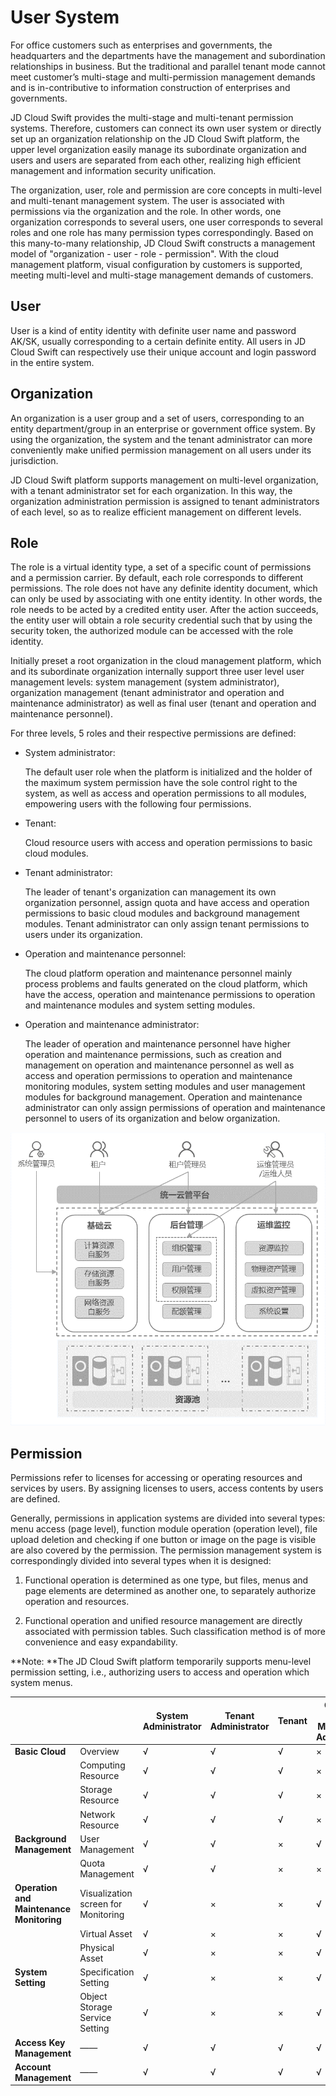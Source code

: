 # User System

For office customers such as enterprises and governments, the headquarters and the departments have the management and subordination relationships in business. But the traditional and parallel tenant mode cannot meet customer’s multi-stage and multi-permission management demands and is in-contributive to information construction of enterprises and governments.

JD Cloud Swift provides the multi-stage and multi-tenant permission systems. Therefore, customers can connect its own user system or directly set up an organization relationship on the JD Cloud Swift platform, the upper level organization easily manage its subordinate organization and users and users are separated from each other, realizing high efficient management and information security unification.

The organization, user, role and permission are core concepts in multi-level and multi-tenant management system. The user is associated with permissions via the organization and the role. In other words, one organization corresponds to several users, one user corresponds to several roles and one role has many permission types correspondingly. Based on this many-to-many relationship, JD Cloud Swift constructs a management model of "organization - user - role - permission". With the cloud management platform, visual configuration by customers is supported, meeting multi-level and multi-stage management demands of customers.



## User

User is a kind of entity identity with definite user name and password AK/SK, usually corresponding to a certain definite entity. All users in JD Cloud Swift can respectively use their unique account and login password in the entire system.



## Organization

An organization is a user group and a set of users, corresponding to an entity department/group in an enterprise or government office system. By using the organization, the system and the tenant administrator can more conveniently make unified permission management on all users under its jurisdiction.

JD Cloud Swift platform supports management on multi-level organization, with a tenant administrator set for each organization. In this way, the organization administration permission is assigned to tenant administrators of each level, so as to realize efficient management on different levels.



## Role

The role is a virtual identity type, a set of a specific count of permissions and a permission carrier. By default, each role corresponds to different permissions. The role does not have any definite identity document, which can only be used by associating with one entity identity. In other words, the role needs to be acted by a credited entity user. After the action succeeds, the entity user will obtain a role security credential such that by using the security token, the authorized module can be accessed with the role identity.

Initially preset a root organization in the cloud management platform, which and its subordinate organization internally support three user level user management levels: system management (system administrator), organization management (tenant administrator and operation and maintenance administrator) as well as final user (tenant and operation and maintenance personnel).

For three levels, 5 roles and their respective permissions are defined:

- System administrator:

  The default user role when the platform is initialized and the holder of the maximum system permission have the sole control right to the system, as well as access and operation permissions to all modules, empowering users with the following four permissions.

- Tenant:

  Cloud resource users with access and operation permissions to basic cloud modules.

- Tenant administrator:

  The leader of tenant's organization can management its own organization personnel, assign quota and have access and operation permissions to basic cloud modules and background management modules. Tenant administrator can only assign tenant permissions to users under its organization.

- Operation and maintenance personnel:

  The cloud platform operation and maintenance personnel mainly process problems and faults generated on the cloud platform, which have the access, operation and maintenance permissions to operation and maintenance modules and system setting modules.

- Operation and maintenance administrator:

  The leader of operation and maintenance personnel have higher operation and maintenance permissions, such as creation and management on operation and maintenance personnel as well as access and operation permissions to operation and maintenance monitoring modules, system setting modules and user management modules for background management. Operation and maintenance administrator can only assign permissions of operation and maintenance personnel to users of its organization and below organization.

![User-System-1](../../../../image/JD-Cloud-Swift/User-System-1.png)



## Permission

Permissions refer to licenses for accessing or operating resources and services by users. By assigning licenses to users, access contents by users are defined.

Generally, permissions in application systems are divided into several types: menu access (page level), function module operation (operation level), file upload deletion and checking if one button or image on the page is visible are also covered by the permission. The permission management system is correspondingly divided into several types when it is designed:

1. Functional operation is determined as one type, but files, menus and page elements are determined as another one, to separately authorize operation and resources.

2. Functional operation and unified resource management are directly associated with permission tables. Such classification method is of more convenience and easy expandability.

**Note: **The JD Cloud Swift platform temporarily supports menu-level permission setting, i.e., authorizing users to access and operation which system menus. 

 

|                    |              | **System Administrator** | **Tenant Administrator** | **Tenant** | **Operation and Maintenance Administrator** | **Operation and Maintenance Personnel** |
| ------------------ | ------------ | -------------- | -------------- | -------- | -------------- | ------------ |
| **Basic Cloud**         | Overview         | √              | √              | √        | ×              | ×            |
|                    | Computing Resource     | √              | √              | √        | ×              | ×            |
|                    | Storage Resource     | √              | √              | √        | ×              | ×            |
|                    | Network Resource     | √              | √              | √        | ×              | ×            |
| **Background Management**       | User Management     | √              | √              | ×        | √              | ×            |
|                    | Quota Management     | √              | √              | ×        | ×              | ×            |
| **Operation and Maintenance Monitoring**       | Visualization screen for Monitoring     | √              | ×              | ×        | √              | √            |
|                    | Virtual Asset     | √              | ×              | ×        | √              | √            |
|                    | Physical Asset     | √              | ×              | ×        | √              | √            |
| **System Setting**       | Specification Setting     | √              | ×              | ×        | √              | √            |
|                    | Object Storage Service Setting | √              | ×              | ×        | √              | √            |
| **Access Key Management** | ——           | √              | √              | √        | √              | √            |
| **Account Management**       | ——           | √              | √              | √        | √              | √            |
